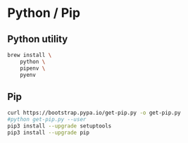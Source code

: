 # Python / Pip

## Python utility

```sh
brew install \
    python \
    pipenv \
    pyenv 
```

## Pip

```sh
curl https://bootstrap.pypa.io/get-pip.py -o get-pip.py
#python get-pip.py --user
pip3 install --upgrade setuptools
pip3 install --upgrade pip
```
